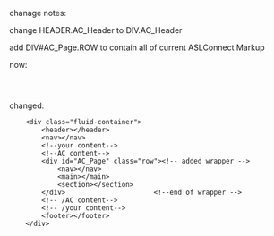 chanage notes:

change HEADER.AC_Header to DIV.AC_Header 

add DIV#AC_Page.ROW to contain all of current ASLConnect Markup

now: 
		<div class="fluid-container">
		<header></header>
		<nav></nav>
		<!--your content-->
		<!--AC content-->
		<main></main>
		<section></section>
		<!-- /AC content-->
		<!-- /your content-->
		<footer></footer>
		</div>

changed: 

		<div class="fluid-container">
			<header></header>
			<nav></nav>
			<!--your content-->
			<!--AC content-->
		 	<div id="AC_Page" class="row"><!-- added wrapper -->
			 	<nav></nav>
			 	<main></main>
			 	<section></section>
		 	</div>						<!--end of wrapper -->
		 	<!-- /AC content-->
		 	<!-- /your content-->
		 	<footer></footer>
		</div>

